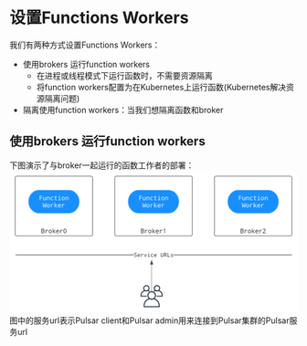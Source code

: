 # 设置Functions Workers
我们有两种方式设置Functions Workers：
- 使用brokers 运行function workers
  - 在进程或线程模式下运行函数时，不需要资源隔离
  - 将function workers配置为在Kubernetes上运行函数(Kubernetes解决资源隔离问题)
- 隔离使用function workers：当我们想隔离函数和broker
## 使用brokers 运行function workers
下图演示了与broker一起运行的函数工作者的部署：
![img_52.png](img_52.png)
图中的服务url表示Pulsar client和Pulsar admin用来连接到Pulsar集群的Pulsar服务url